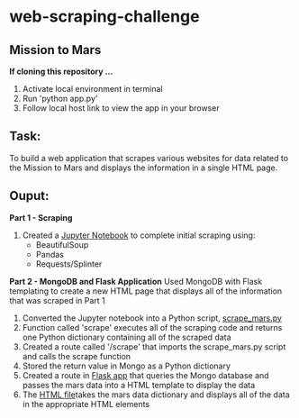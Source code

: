# web-scraping-challenge

## Mission to Mars

**If cloning this repository ...**
1. Activate local environment in terminal
2. Run 'python app.py'
3. Follow local host link to view the app in your browser

## Task:
To build a web application that scrapes various websites for data related to the Mission to Mars and displays the information in a single HTML page. 

## Ouput:
**Part 1 - Scraping**
1. Created a [Jupyter Notebook](mission_to_mars.ipynb) to complete initial scraping using:
   - BeautifulSoup
   - Pandas
   - Requests/Splinter

**Part 2 - MongoDB and Flask Application**
Used MongoDB with Flask templating to create a new HTML page that displays all of the information that was scraped in Part 1
1. Converted the Jupyter notebook into a Python script, [scrape_mars.py](https://github.com/catherinesloan/web-scraping-challenge/blob/main/missions_to_mars/app/scrape_mars.py) 
2. Function called 'scrape' executes all of the scraping code and returns one Python dictionary containing all of the scraped data
3. Created a route called '/scrape' that imports the scrape_mars.py script and calls the scrape function
4. Stored the return value in Mongo as a Python dictionary
5. Created a route in [Flask app](https://github.com/catherinesloan/web-scraping-challenge/blob/main/missions_to_mars/app/app.py) that queries the Mongo database and passes the mars data into a HTML template to display the data
6. The [HTML file](https://github.com/catherinesloan/web-scraping-challenge/blob/main/missions_to_mars/app/templates/index.html)takes the mars data dictionary and displays all of the data in the appropriate HTML elements


